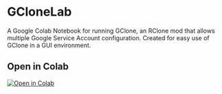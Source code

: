 # GCloneLab
A Google Colab Notebook for running GClone, an RClone mod that allows multiple Google Service Account configuration. Created for easy use of GClone in a GUI environment.

## Open in Colab
[![Open in Colab](https://colab.research.google.com/assets/colab-badge.svg)](https://colab.research.google.com/github/Rekulous/GCloneLab/blob/main/GCloneLab.ipynb)
